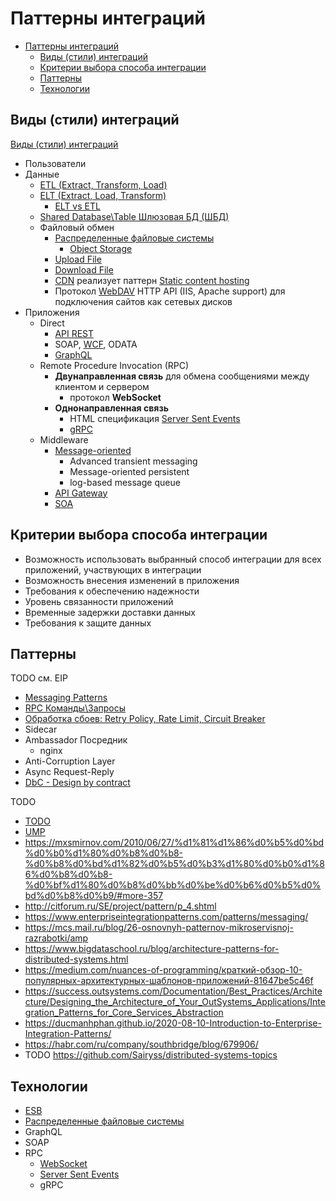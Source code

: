 # Паттерны интеграций

- [Паттерны интеграций](#паттерны-интеграций)
  - [Виды (стили) интеграций](#виды-стили-интеграций)
  - [Критерии выбора способа интеграции](#критерии-выбора-способа-интеграции)
  - [Паттерны](#паттерны)
  - [Технологии](#технологии)

## Виды (стили) интеграций

[Виды (стили) интеграций](https://www.enterpriseintegrationpatterns.com/patterns/messaging/IntegrationStylesIntro.html)

- Пользователи
- Данные
  - [ETL (Extract, Transform, Load)](https://python.ivan-shamaev.ru/etl-best-practices-design-data-patterns/)
  - [ELT (Extract, Load, Transform)](https://www.striim.com/blog/data-integration/)
    - [ELT vs ETL](https://coderlessons.com/tutorials/bolshie-dannye-i-analitika/teoriia-khraneniia-dannykh/5-etl-protiv-elt)
  - [Shared Database\Table Шлюзовая БД (ШБД)](pattern.shareddb.md)
  - Файловый обмен
    - [Распределенные файловые системы](../../../technology/filesystem/filesystem.md)
      - [Object Storage](../../../technology/store/object.storage.md)
    - [Upload File](pattern.uploadfile.md)
    - [Download File](../../../api/api.rest.md)
    - [CDN](../../system.class/cdn.md) реализует паттерн [Static content hosting](https://learn.microsoft.com/en-us/azure/architecture/patterns/static-content-hosting)
    - Протокол [WebDAV](https://xakep.ru/2014/09/09/webdav/) HTTP API (IIS, Apache support) для подключения сайтов как сетевых дисков
- Приложения
  - Direct
    - [API REST](../../../api/api.md)
    - SOAP, [WCF](../../../technology/protocols.integration/wcf.md), ODATA
    - [GraphQL](../../../technology/protocols.integration/graphql.md)
  - Remote Procedure Invocation (RPC)
    - __Двунаправленная связь__ для обмена сообщениями между клиентом и сервером
      - протокол __WebSocket__
    - __Однонаправленная связь__
      - HTML спецификация [Server Sent Events](../../../technology/protocols.integration/sse.md)
      - [gRPC](../../../technology/protocols.integration/grpc.md)
  - Middleware
    - [Message-oriented](pattern.messagebroker.md)
      - Advanced transient messaging
      - Message-oriented persistent
      - log-based message queue
    - [API Gateway](../../../api/api.gateway.md)
    - [SOA](../../style/soa.md)

## Критерии выбора способа интеграции

- Возможность использовать выбранный способ интеграции для всех приложений, участвующих в интеграции
- Возможность внесения изменений в приложения
- Требования к обеспечению надежности
- Уровень связанности приложений
- Временные задержки доставки данных
- Требования к защите данных

## Паттерны

TODO см. EIP

- [Messaging Patterns](pattern.messagebroker.md)
- [RPC Команды\Запросы](pattern.rpc.md)
- [Обработка сбоев: Retry Policy, Rate Limit, Circuit Breaker](../fault.tolerance/pattern.failure.md)
- Sidecar
- Ambassador Посредник
  - nginx
- Anti-Corruption Layer
- Async Request-Reply
- [DbC - Design by contract](https://habr.com/ru/company/southbridge/blog/679906/)

TODO

- [TODO](https://habr.com/ru/company/southbridge/blog/679906/)
- [UMP](https://airtable.com/embed/shr8hjWhgmcRMq8ZT/tblRsPPtXXbYI4IzT)
- <https://mxsmirnov.com/2010/06/27/%d1%81%d1%86%d0%b5%d0%bd%d0%b0%d1%80%d0%b8%d0%b8-%d0%b8%d0%bd%d1%82%d0%b5%d0%b3%d1%80%d0%b0%d1%86%d0%b8%d0%b8-%d0%bf%d1%80%d0%b8%d0%bb%d0%be%d0%b6%d0%b5%d0%bd%d0%b8%d0%b9/#more-357>
- <http://citforum.ru/SE/project/pattern/p_4.shtml>
- <https://www.enterpriseintegrationpatterns.com/patterns/messaging/>
- <https://mcs.mail.ru/blog/26-osnovnyh-patternov-mikroservisnoj-razrabotki/amp>
- <https://www.bigdataschool.ru/blog/architecture-patterns-for-distributed-systems.html>
- <https://medium.com/nuances-of-programming/краткий-обзор-10-популярных-архитектурных-шаблонов-приложений-81647be5c46f>
- <https://success.outsystems.com/Documentation/Best_Practices/Architecture/Designing_the_Architecture_of_Your_OutSystems_Applications/Integration_Patterns_for_Core_Services_Abstraction>
- <https://ducmanhphan.github.io/2020-08-10-Introduction-to-Enterprise-Integration-Patterns/>
- <https://habr.com/ru/company/southbridge/blog/679906/>
- TODO <https://github.com/Sairyss/distributed-systems-topics>

## Технологии

- [ESB](../../../technology/middleware/esb.md)
- [Распределенные файловые системы](../../../technology/filesystem/dfs.md)
- GraphQL
- SOAP
- RPC
  - [WebSocket](../../../technology/protocols.integration/websocket.md)
  - [Server Sent Events](../../../technology/protocols.integration/sse.md)
  - gRPC
